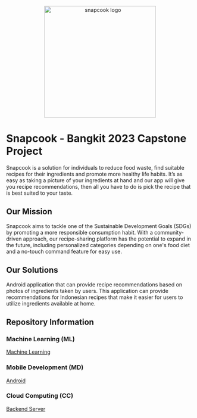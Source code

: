 <p align="center">
  <a target="_blank" href="https://github.com/snapcook">
  <img alt="snapcook logo" src="https://storage.googleapis.com/snapcook-dev-storage/logo/snapcook-logo-full.svg" width="300">
  </a>
</p>

# Snapcook - Bangkit 2023 Capstone Project

Snapcook is a solution for individuals to reduce food waste, find suitable recipes for their ingredients and promote more healthy life habits. It’s as easy as taking a picture of your ingredients at hand and our app will give you recipe recommendations, then all you have to do is pick the recipe that is best suited to your taste.

## Our Mission

Snapcook aims to tackle one of the Sustainable Development Goals (SDGs) by promoting a more responsible consumption habit. With a community-driven approach, our recipe-sharing platform has the potential to expand in the future, including personalized categories depending on one's food diet and a no-touch command feature for easy use.

## Our Solutions

Android application that can provide recipe recommendations based on photos of ingredients taken by users. This application can provide recommendations for Indonesian recipes that make it easier for users to utilize ingredients available at home.

## Repository Information

### Machine Learning (ML)

[Machine Learning](https://github.com/snapcook/ml-model)

### Mobile Development (MD)

[Android](https://github.com/snapcook/android)

### Cloud Computing (CC)

[Backend Server](https://github.com/snapcook/server)
